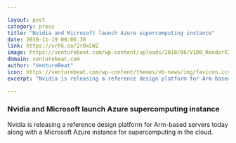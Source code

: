 ```yaml
---

layout: post
category: press
title: "Nvidia and Microsoft launch Azure supercomputing instance"
date: 2019-11-19 00:06:30
link: https://vrhk.co/2r8xLWZ
image: https://venturebeat.com/wp-content/uploads/2018/06/V100_RenderV2_16x9_HD_RenderOnly.jpg?w=1200&strip=all
domain: venturebeat.com
author: "VentureBeat"
icon: https://venturebeat.com/wp-content/themes/vb-news/img/favicon.ico
excerpt: "Nvidia is releasing a reference design platform for Arm-based servers today along with a Microsoft Azure instance for supercomputing in the cloud."

---
```


### Nvidia and Microsoft launch Azure supercomputing instance

Nvidia is releasing a reference design platform for Arm-based servers today along with a Microsoft Azure instance for supercomputing in the cloud.
